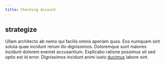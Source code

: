 ```yaml
---
title: Checking Account
---
```


## strategize

Ullam architecto ab nemo qui facilis omnis aperiam quos. Eos numquam sint soluta quae incidunt rerum illo dignissimos. Doloremque sunt maiores incidunt dolorem eveniet accusantium. Explicabo ratione possimus sit sed optio est id error. Dignissimos incidunt animi iusto [ducimus](/eos/est/autem/oregon_california.md) labore sint.
